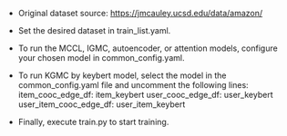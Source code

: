 - Original dataset source: https://jmcauley.ucsd.edu/data/amazon/
- Set the desired dataset in train_list.yaml.  
- To run the MCCL, IGMC, autoencoder, or attention  models, configure your chosen model in common_config.yaml.  

- To run KGMC by keybert model, select the model in the common_config.yaml file and uncomment the following lines: 
  item_cooc_edge_df: item_keybert
  user_cooc_edge_df: user_keybert
  user_item_cooc_edge_df: user_item_keybert
  

- Finally, execute train.py to start training.
